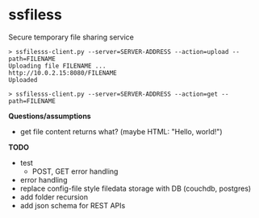 # ssfiless
Secure temporary file sharing service


```
> ssfilesss-client.py --server=SERVER-ADDRESS --action=upload --path=FILENAME
Uploading file FILENAME ...
http://10.0.2.15:8080/FILENAME
Uploaded

> ssfilesss-client.py --server=SERVER-ADDRESS --action=get --path=FILENAME
```

**Questions/assumptions**
* get file content returns what? (maybe HTML: "<html>Hello, world!</html>")


**TODO**
* test
  * POST, GET error handling
* error handling
* replace config-file style filedata storage with DB (couchdb, postgres)
* add folder recursion
* add json schema for REST APIs
